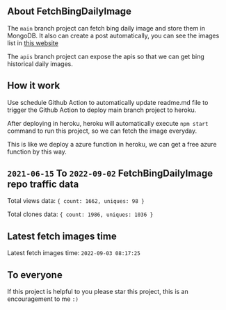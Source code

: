 ## About FetchBingDailyImage

The `main` branch project can fetch bing daily image and store them in MongoDB.
It also can create a post automatically, you can see the images list in [this website](https://oursalbum.netlify.app)

The `apis` branch project can expose the apis so that we can get bing historical daily images.

## How it work

Use schedule Github Action to automatically update readme.md file to trigger the Github Action to deploy main branch project to heroku.

After deploying in heroku, heroku will automatically execute `npm start` command to run this project, so we can fetch the image everyday.

This is like we deploy a azure function in heroku, we can get a free azure function by this way.

## `2021-06-15` To `2022-09-02` FetchBingDailyImage repo traffic data

Total views data: `{ count: 1662, uniques: 98 }`

Total clones data: `{ count: 1986, uniques: 1036 }`

## Latest fetch images time

Latest fetch images time: `2022-09-03 08:17:25`

## To everyone

If this project is helpful to you please star this project, this is an encouragement to me `:)`



